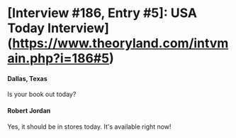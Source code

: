 # [Interview #186, Entry #5]: USA Today Interview](https://www.theoryland.com/intvmain.php?i=186#5)

#### Dallas, Texas

Is your book out today?

#### Robert Jordan

Yes, it should be in stores today. It's available right now!

